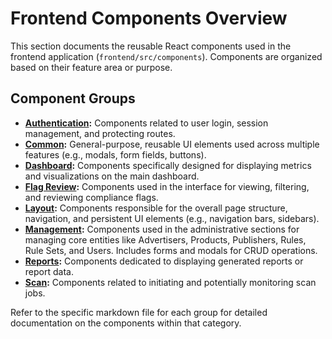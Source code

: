 # Frontend Components Overview

This section documents the reusable React components used in the frontend application (`frontend/src/components`). Components are organized based on their feature area or purpose.

## Component Groups

*   **[Authentication](./auth.md):** Components related to user login, session management, and protecting routes.
*   **[Common](./common.md):** General-purpose, reusable UI elements used across multiple features (e.g., modals, form fields, buttons).
*   **[Dashboard](./dashboard.md):** Components specifically designed for displaying metrics and visualizations on the main dashboard.
*   **[Flag Review](./flag-review.md):** Components used in the interface for viewing, filtering, and reviewing compliance flags.
*   **[Layout](./layout.md):** Components responsible for the overall page structure, navigation, and persistent UI elements (e.g., navigation bars, sidebars).
*   **[Management](./management.md):** Components used in the administrative sections for managing core entities like Advertisers, Products, Publishers, Rules, Rule Sets, and Users. Includes forms and modals for CRUD operations.
*   **[Reports](./reports.md):** Components dedicated to displaying generated reports or report data.
*   **[Scan](./scan.md):** Components related to initiating and potentially monitoring scan jobs.

Refer to the specific markdown file for each group for detailed documentation on the components within that category.
